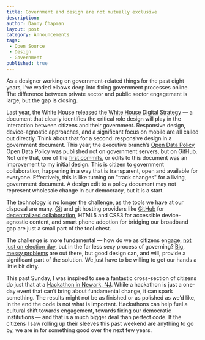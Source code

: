 ```yaml
---
title: Government and design are not mutually exclusive 
description:
author: Danny Chapman
layout: post
category: Announcements
tags:
 - Open Source
 - Design
 - Government
published: true
---
```




As a designer working on government-related things for the past eight years, I’ve waded elbows deep into fixing government processes online. The difference between private sector and public sector engagement is large, but the gap is closing. 

Last year, the White House released the [White House Digital Strategy](http://www.whitehouse.gov/sites/default/files/omb/egov/digital-government/digital-government.html) — a document that clearly identifies the critical role design will play in the interaction between citizens and their government. Responsive design, device-agnostic approaches, and a significant focus on mobile are all called out directly. Think about that for a second: responsive design in a government document. This year, the executive branch’s [Open Data Policy](http://project-open-data.github.io/) Open Data Policy was published not on government servers, but on GitHub. Not only that, one of the [first commits](https://github.com/project-open-data/project-open-data.github.io/pull/13), or edits to this document was an improvement to my initial design. This is citizen to government collaboration, happening in a way that is transparent, open and available for everyone. Effectively, this is like turning on "track changes" for a living, government document. A design edit to a policy document may not represent wholesale change in our democracy, but it is a start. 

The technology is no longer the challenge, as the tools we have at our disposal are many. [Git](http://git-scm.com/)
 and git hosting providers like [GitHub](http://www.github.com/) for [decentralized collaboration](http://www.ted.com/talks/clay_shirky_how_the_internet_will_one_day_transform_government.html), HTML5 and CSS3 for accessible device-agnostic content, and smart phone adoption for bridging our broadband gap are just a small part of the tool chest. 

The challenge is more fundamental — how do we as citizens engage, [not just on election day](http://www.ted.com/talks/jennifer_pahlka_coding_a_better_government.html), but in the far less sexy process of governing? [Big, messy problems](http://www.dobt.co/blog/) are out there, but good design can, and will, provide a significant part of the solution. We just have to be willing to get our hands a little bit dirty. 

This past Sunday, I was inspired to see a fantastic cross-section of citizens do just that at a [Hackathon in Newark, NJ](https://twitter.com/search?q=%23hacknwk). While a hackathon is just a one-day event that can’t bring about fundamental change, it can spark something. The results might not be as finished or as polished as we’d like, in the end the code is not what is important. Hackathons can help fuel a cultural shift towards engagement, towards fixing our democratic institutions — and that is a much bigger deal than perfect code. If the citizens I saw rolling up their sleeves this past weekend are anything to go by, we are in for something good over the next few years. 
